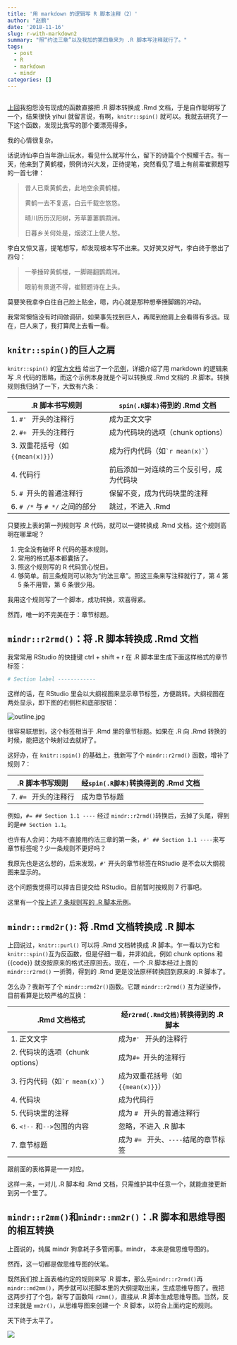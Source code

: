 ```yaml
---
title: '用 markdown 的逻辑写 R 脚本注释（2）'
author: "赵鹏"
date: '2018-11-16'
slug: r-with-markdown2
summary: "照“约法三章”以及我加的第四章来为 .R 脚本写注释就行了。"
tags:
  - post
  - R
  - markdown
  - mindr
categories: []
---
```



## 

[上回](http://www.pzhao.org/zh/post/r-with-markdown/)我抱怨没有现成的函数直接把 .R 脚本转换成 .Rmd 文档，于是自作聪明写了一个，结果很快 yihui 就留言说，有啊，`knitr::spin()` 就可以。我就去研究了一下这个函数，发现比我写的那个要漂亮得多。

我的心情很复杂。

话说诗仙李白当年游山玩水，看见什么就写什么，留下的诗篇个个照耀千古。有一天，他来到了黄鹤楼，照例诗兴大发，正待提笔，突然看见了墙上有前辈崔颢题写的一首七律：

> 昔人已乘黄鹤去，此地空余黄鹤楼。
>
> 黄鹤一去不复返，白云千载空悠悠。
>
> 晴川历历汉阳树，芳草萋萋鹦鹉洲。
>
> 日暮乡关何处是，烟波江上使人愁。

李白又惊又喜，提笔想写，却发现根本写不出来。又好笑又好气，李白终于憋出了四句：

> 一拳捶碎黄鹤楼，一脚踢翻鹦鹉洲。
>
> 眼前有景道不得，崔颢题诗在上头。

莫要笑我拿李白往自己脸上贴金，嗯，内心就是那种想拳捶脚踢的冲动。

我常常懊恼没有时间做调研，如果事先找到巨人，再爬到他肩上会看得有多远。现在，巨人来了，我打算爬上去看一看。

## `knitr::spin()`的巨人之肩

`knitr::spin()` 的[官方文档](https://yihui.name/knitr/demo/stitch/) 给出了一个[示例](https://github.com/yihui/knitr/blob/master/inst/examples/knitr-spin.R)，详细介绍了用 markdown 的逻辑来写 .R 代码的策略，而这个示例本身就是个可以转换成 .Rmd 文档的 .R 脚本。转换规则我归纳了一下，大致有六条：


| .R 脚本书写规则                   | `spin(.R脚本)`得到的 .Rmd 文档             |
| ------------------------------ | ---------------------------------------- |
| 1. `#' `  开头的注释行      | 成为正文文字                             |
| 2. `#+ ` 开头的注释行 | 成为代码块的选项（chunk options） |
| 3. 双重花括号（如`{{mean(x)}}`） | 成为行内代码（如`` `r mean(x)` ``） |
| 4. 代码行                     | 前后添加一对连续的三个反引号，成为代码块 |
| 5. `# `开头的普通注释行 | 保留不变，成为代码块里的注释 |
| 6. `# /*` 与 `# */` 之间的部分 | 跳过，不进入 .Rmd |

只要按上表的第一列规则写 .R  代码，就可以一键转换成 .Rmd 文档。这个规则高明在哪里呢？

1. 完全没有破坏 R 代码的基本规则。
2. 常用的格式基本都囊括了。
3. 照这个规则写的 R 代码赏心悦目。
4. 够简单。前三条规则可以称为“约法三章”。照这三条来写注释就行了，第 4 第 5 条不用管，第 6 条很少用。

我用这个规则写了一个脚本，成功转换，欢喜得紧。

然而，唯一的不完美在于：章节标题。

## `mindr::r2rmd()`：将 .R 脚本转换成 .Rmd 文档

我常常用 RStudio 的快捷键 ctrl + shift + r 在 .R 脚本里生成下面这样格式的章节标签：

```R
# Section label ------------
```

这样的话，在 RStudio 里会以大纲视图来显示章节标签，方便跳转。大纲视图在两处显示，即下图的右侧栏和底部按钮：

![outline.jpg](https://cdn.steemitimages.com/DQmaUZ5poerko6956f4j6FvEAmzo2GRdb231aQ8GxmpBKUD/outline.jpg)

很容易联想到，这个标签相当于 .Rmd 里的章节标题。如果在 .R 向 .Rmd 转换的时候，能把这个映射过去就好了。

这好办，在 `knitr::spin()` 的基础上，我新写了个 `mindr::r2rmd()` 函数，增补了规则 7：

| .R 脚本书写规则           | 经`spin(.R脚本)`转换得到的 .Rmd 文档 |
| ------------------------- | ------------------------------ |
| 7. `#= `  开头的注释行 | 成为章节标题                   |

例如，`#= ## Section 1.1 ----` 经过 `mindr::r2rmd()`转换后，去掉了头尾，得到的是`## Section 1.1`。

也许有人会问：为啥不直接用约法三章的第一条，`#' ## Section 1.1 ----`来写章节标签呢？少一条规则不更好吗？

我原先也是这么想的，后来发现，`#'` 开头的章节标签在RStudio 是不会以大纲视图来显示的。

这个问题我觉得可以择吉日提交给 RStudio。目前暂时按规则 7 行事吧。

这里有一个[按上述 7 条规则写的 .R 脚本示例](https://github.com/pzhaonet/mindr/blob/master/inst/examples/r/r2rmd.R)。

## `mindr::rmd2r()`: 将 .Rmd 文档转换成 .R 脚本

上回说过，`knitr::purl()` 可以将 .Rmd 文档转换成 .R 脚本。乍一看以为它和 `knitr::spin()`互为反函数，但是仔细一看，并非如此，例如 chunk options 和 {{code}} 就没按原来的格式还原回去。现在，一个 .R 脚本经过上面的 `mindr::r2rmd()` 一折腾，得到的 .Rmd 更是没法原样转换回到原来的 .R 脚本了。

怎么办？我新写了个 `mindr::rmd2r()`函数。它跟 `mindr::r2rmd()` 互为逆操作，目前看算是比较严格的互换：

| .Rmd 文档格式                      | 经`r2rmd(.Rmd文档)`转换得到的 .R 脚本 |
| ---------------------------------- | ------------------------------------- |
| 1. 正文文字                        | 成为`#' `  开头的注释行               |
| 2. 代码块的选项（chunk options）   | 成为`#+ `开头的注释行                 |
| 3. 行内代码（如`` `r mean(x)` ``） | 成为双重花括号（如`{{mean(x)}}`）     |
| 4. 代码块                          | 成为代码行                            |
| 5. 代码块里的注释                  | 成为 `# ` 开头的普通注释行            |
| 6. `<!--` 和`-->`包围的内容        | 忽略，不进入 .R 脚本                  |
| 7. 章节标题                        | 成为 `#= ` 开头、`----`结尾的章节标签 |

跟前面的表格算是一一对应。

这样一来，一对儿 .R 脚本和 .Rmd 文档，只需维护其中任意一个，就能直接更新到另一个里了。

## `mindr::r2mm()`和`mindr::mm2r()`：.R 脚本和思维导图的相互转换

上面说的，纯属 mindr 狗拿耗子多管闲事。mindr， 本来是做思维导图的。

然而，这一切都是做思维导图的伏笔。

既然我们按上面表格约定的规则来写 .R 脚本，那么先`mindr::r2rmd()`再`mindr::md2mm()`，两步就可以把脚本里的大纲提取出来，生成思维导图了。我把这两步打了个包，新写了函数叫 `r2mm()`，直接从 .R 脚本生成思维导图。当然，反过来就是 `mm2r()`，从思维导图来创建一个 .R 脚本，以符合上面约定的规则。

天下终于太平了。

![](https://github.com/pzhaonet/mindr/raw/master/showcase/mindr_concept_1.1.8.png)

